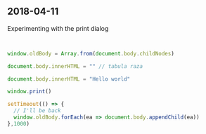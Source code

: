 ## 2018-04-11


Experimenting with the print dialog

```javascript


window.oldBody = Array.from(document.body.childNodes)

document.body.innerHTML = "" // tabula raza

document.body.innerHTML = "Hello world" 

window.print()

setTimeout(() => {
  // I'll be back
  window.oldBody.forEach(ea => document.body.appendChild(ea))
},1000)



```